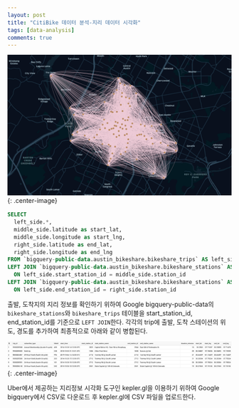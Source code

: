 ```yaml
---
layout: post
title: "CitiBike 데이터 분석-지리 데이터 시각화"
tags: [data-analysis]
comments: true
---
```



![Image-1](../images/2019-11-20-Citibike-Data-Analysis-2-1.png){: .center-image}

```sql
SELECT
  left_side.*,
  middle_side.latitude as start_lat, 
  middle_side.longitude as start_lng,
  right_side.latitude as end_lat,
  right_side.longitude as end_lng
FROM `bigquery-public-data.austin_bikeshare.bikeshare_trips` AS left_side
LEFT JOIN `bigquery-public-data.austin_bikeshare.bikeshare_stations` AS middle_side
  ON left_side.start_station_id = middle_side.station_id
LEFT JOIN `bigquery-public-data.austin_bikeshare.bikeshare_stations` AS right_side
  ON left_side.end_station_id = right_side.station_id
```
출발, 도착지의 지리 정보를 확인하기 위하여 Google bigquery-public-data의 `bikeshare_stations`와 `bikeshare_trips`
테이블을 start_station_id, end_station_id를 기준으로 `LEFT JOIN`한다. 각각의 trip에 출발, 도착 스테이션의 위도, 경도를 추가하여 최종적으로 아래와 같이 병합된다.  

![Image-2](../images/2019-11-20-Citibike-Data-Analysis-2-2.png){: .center-image}

Uber에서 제공하는 지리정보 시각화 도구인 kepler.gl을 이용하기 위하여 Google bigquery에서 CSV로 다운로드 후 kepler.gl에 CSV 파일을 업로드한다.

